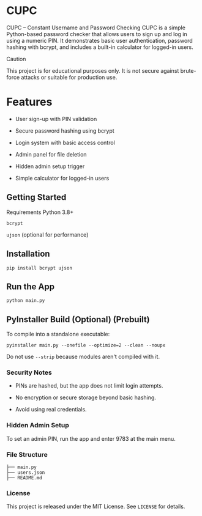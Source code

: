 # CUPC
CUPC – Constant Username and Password Checking
CUPC is a simple Python-based password checker that allows users to sign up and log in using a numeric PIN. It demonstrates basic user authentication, password hashing with bcrypt, and includes a built-in calculator for logged-in users.
 
> [!CAUTION] 
> This project is for educational purposes only. It is not secure against brute-force attacks or suitable for production use.

# Features
- User sign-up with PIN validation

- Secure password hashing using bcrypt

- Login system with basic access control

- Admin panel for file deletion

- Hidden admin setup trigger

- Simple calculator for logged-in users

## Getting Started
Requirements
Python 3.8+

`bcrypt`

`ujson` (optional for performance)

## Installation

```
pip install bcrypt ujson
```
## Run the App
```
python main.py
```
## PyInstaller Build (Optional) (Prebuilt)
To compile into a standalone executable:
```
pyinstaller main.py --onefile --optimize=2 --clean --noupx
```
Do not use `--strip` because modules aren't compiled with it.
### Security Notes
- PINs are hashed, but the app does not limit login attempts.

- No encryption or secure storage beyond basic hashing.

- Avoid using real credentials.

### Hidden Admin Setup
To set an admin PIN, run the app and enter 9783 at the main menu.

### File Structure
```
├── main.py
├── users.json
├── README.md
```
### License
This project is released under the MIT License. See `LICENSE` for details.
